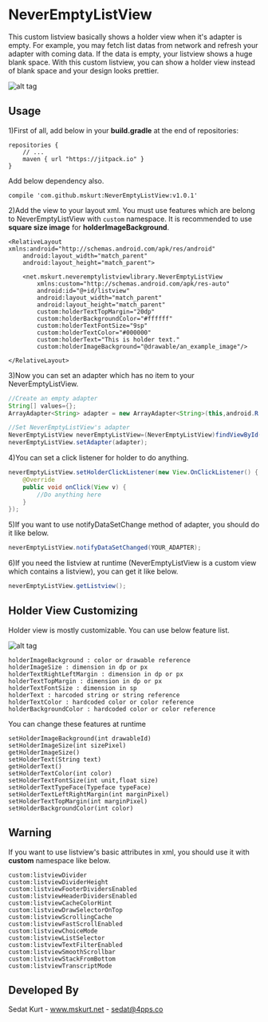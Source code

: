 # NeverEmptyListView

This custom listview basically shows a holder view when it's adapter is empty. For example, you may fetch list datas from network and refresh your adapter with coming data. If the data is empty, your listview shows a huge blank space. With this custom listview, you can show a holder view instead of blank space and your design looks prettier.  

![alt tag](https://github.com/mhmtsdtkrt/NeverEmptyListView/blob/master/demo/src/main/res/preview/preview.png?raw=true)

## Usage

1)First of all, add below in your **build.gradle** at the end of repositories:
    
    repositories {
        // ...
        maven { url "https://jitpack.io" }
    }
    
Add below dependency also.

    compile 'com.github.mskurt:NeverEmptyListView:v1.0.1' 

2)Add the view to your layout xml. You must use features which are belong to NeverEmptyListView with `custom` namespace. It is recommended to use **square size image** for **holderImageBackground**. 

    <RelativeLayout xmlns:android="http://schemas.android.com/apk/res/android"
        android:layout_width="match_parent"
        android:layout_height="match_parent">
    
        <net.mskurt.neveremptylistviewlibrary.NeverEmptyListView
            xmlns:custom="http://schemas.android.com/apk/res-auto"
            android:id="@+id/listview"
            android:layout_width="match_parent"
            android:layout_height="match_parent"
            custom:holderTextTopMargin="20dp"
            custom:holderBackgroundColor="#ffffff"
            custom:holderTextFontSize="9sp"
            custom:holderTextColor="#000000"
            custom:holderText="This is holder text."
            custom:holderImageBackground="@drawable/an_example_image"/>

    </RelativeLayout>
    
3)Now you can set an adapter which has no item to your NeverEmptyListView. 

``` java
//Create an empty adapter
String[] values={};
ArrayAdapter<String> adapter = new ArrayAdapter<String>(this,android.R.layout.simple_list_item_1, android.R.id.text1, values);

//Set NeverEmptyListView's adapter
NeverEmptyListView neverEmptyListView=(NeverEmptyListView)findViewById(R.id.listview);
neverEmptyListView.setAdapter(adapter);
```

4)You can set a click listener for holder to do anything.

``` java
neverEmptyListView.setHolderClickListener(new View.OnClickListener() {
    @Override
    public void onClick(View v) {
        //Do anything here
    }
});
```
 
5)If you want to use notifyDataSetChange method of adapter, you should do it like below.

``` java
neverEmptyListView.notifyDataSetChanged(YOUR_ADAPTER);
```

6)If you need the listview at runtime (NeverEmptyListView is a custom view which contains a listview), you can get it like below.

``` java
neverEmptyListView.getListview();
```

## Holder View Customizing
Holder view is mostly customizable. You can use below feature list.

![alt tag](https://github.com/mhmtsdtkrt/NeverEmptyListView/blob/master/demo/src/main/res/preview/preview.png?raw=true)

    holderImageBackground : color or drawable reference
    holderImageSize : dimension in dp or px
    holderTextRightLeftMargin : dimension in dp or px
    holderTextTopMargin : dimension in dp or px
    holderTextFontSize : dimension in sp
    holderText : harcoded string or string reference
    holderTextColor : hardcoded color or color reference
    holderBackgroundColor : hardcoded color or color reference
    
You can change these features at runtime

    setHolderImageBackground(int drawableId)
    setHolderImageSize(int sizePixel)
    getHolderImageSize()
    setHolderText(String text)
    getHolderText()
    setHolderTextColor(int color)
    setHolderTextFontSize(int unit,float size)
    setHolderTextTypeFace(Typeface typeFace)
    setHolderTextLeftRightMargin(int marginPixel)
    setHolderTextTopMargin(int marginPixel)
    setHolderBackgroundColor(int color)

## Warning
If you want to use listview's basic attributes in xml, you should use it with **custom** namespace like below.

    custom:listviewDivider
    custom:listviewDividerHeight
    custom:listviewFooterDividersEnabled
    custom:listviewHeaderDividersEnabled
    custom:listviewCacheColorHint
    custom:listviewDrawSelectorOnTop
    custom:listviewScrollingCache
    custom:listviewFastScrollEnabled
    custom:listviewChoiceMode
    custom:listviewListSelector
    custom:listviewTextFilterEnabled
    custom:listviewSmoothScrollbar
    custom:listviewStackFromBottom
    custom:listviewTranscriptMode

## Developed By
Sedat Kurt - www.mskurt.net - sedat@4pps.co



